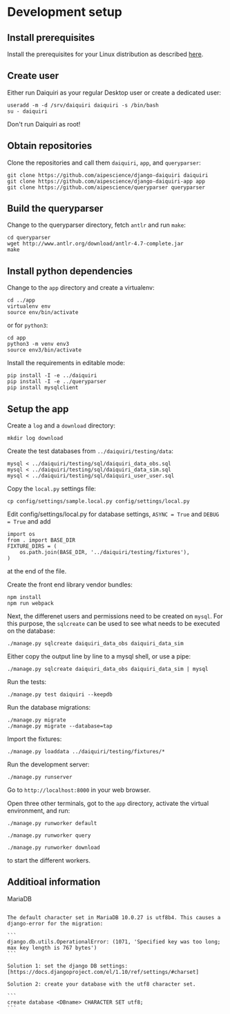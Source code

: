 Development setup
=================

Install prerequisites
---------------------

Install the prerequisites for your Linux distribution as described [here](prerequisites).


Create user
-----------

Either run Daiquiri as your regular Desktop user or create a dedicated user:

```
useradd -m -d /srv/daiquiri daiquiri -s /bin/bash
su - daiquiri
```

Don't run Daiquiri as root!


Obtain repositories
-------------------

Clone the repositories and call them `daiquiri`, `app`, and `queryparser`:

```
git clone https://github.com/aipescience/django-daiquiri daiquiri
git clone https://github.com/aipescience/django-daiquiri-app app
git clone https://github.com/aipescience/queryparser queryparser
```

Build the queryparser
---------------------

Change to the queryparser directory, fetch `antlr` and run `make`:

```
cd queryparser
wget http://www.antlr.org/download/antlr-4.7-complete.jar
make
```

Install python dependencies
---------------------------

Change to the `app` directory and create a virtualenv:

```
cd ../app
virtualenv env
source env/bin/activate
```

or for `python3`:

```
cd app
python3 -m venv env3
source env3/bin/activate
```

Install the requirements in editable mode:

```
pip install -I -e ../daiquiri
pip install -I -e ../queryparser
pip install mysqlclient
```

Setup the app
-------------

Create a `log` and a `download` directory:

```
mkdir log download
```

Create the test databases from `../daiquiri/testing/data`:

```
mysql < ../daiquiri/testing/sql/daiquiri_data_obs.sql
mysql < ../daiquiri/testing/sql/daiquiri_data_sim.sql
mysql < ../daiquiri/testing/sql/daiquiri_user_user.sql
```

Copy the `local.py` settings file:

```
cp config/settings/sample.local.py config/settings/local.py
```

Edit config/settings/local.py for database settings, `ASYNC = True` and `DEBUG = True` and add

```
import os
from . import BASE_DIR
FIXTURE_DIRS = (
    os.path.join(BASE_DIR, '../daiquiri/testing/fixtures'),
)
```

at the end of the file.

Create the front end library vendor bundles:

```
npm install
npm run webpack
```

Next, the differenet users and permissions need to be created on `mysql`. For this purpose, the `sqlcreate` can be used to see what needs to be executed on the database:

```
./manage.py sqlcreate daiquiri_data_obs daiquiri_data_sim
```

Either copy the output line by line to a mysql shell, or use a pipe:

```
./manage.py sqlcreate daiquiri_data_obs daiquiri_data_sim | mysql
```

Run the tests:

```
./manage.py test daiquiri --keepdb
```

Run the database migrations:

```
./manage.py migrate
./manage.py migrate --database=tap
```

Import the fixtures:

```
./manage.py loaddata ../daiquiri/testing/fixtures/*
```

Run the development server:

```
./manage.py runserver
```

Go to `http://localhost:8000` in your web browser.


Open three other terminals, got to the `app` directory, activate the virtual environment, and run:

```
./manage.py runworker default
```

```
./manage.py runworker query
```

```
./manage.py runworker download
```

to start the different workers.


Additioal information
---------------------

MariaDB
~~~~~~~

The default character set in MariaDB 10.0.27 is utf8b4. This causes a django-error for the migration:

```
django.db.utils.OperationalError: (1071, 'Specified key was too long; max key length is 767 bytes')
```

Solution 1: set the django DB settings: [https://docs.djangoproject.com/el/1.10/ref/settings/#charset]

Solution 2: create your database with the utf8 character set.

```
create database <DBname> CHARACTER SET utf8;
```
